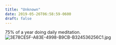 ```yaml
---
title: "Unknown"
date: 2019-05-26T06:58:59-0600
draft: false
---
```


75% of a year doing daily meditation. ![3E78CE5F-A83E-4998-B9CB-B324536256C1.jpg](http://ianwhitney.micro.blog/uploads/2019/20d9db0de1.jpg)
